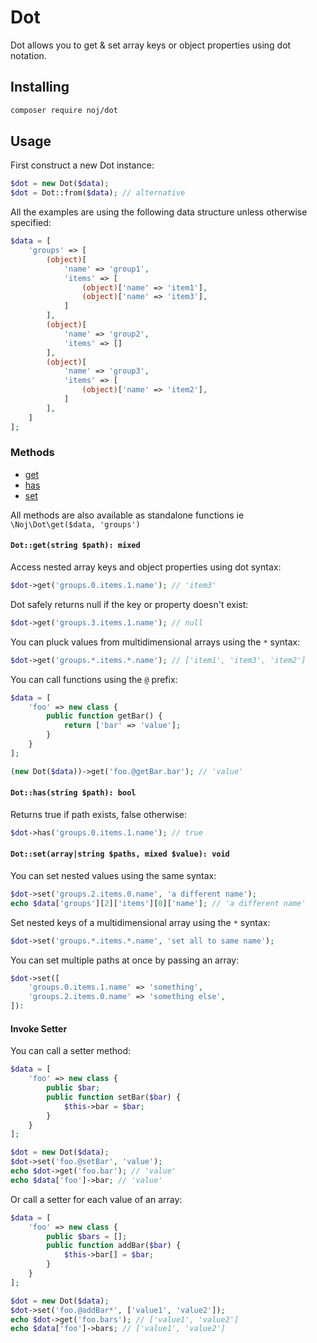 # Dot

Dot allows you to get & set array keys or object properties using dot notation.

## Installing

```bash
composer require noj/dot
```

## Usage

First construct a new Dot instance:

```php
$dot = new Dot($data);
$dot = Dot::from($data); // alternative
```

All the examples are using the following data structure unless otherwise specified:

```php
$data = [
    'groups' => [
        (object)[
            'name' => 'group1',
            'items' => [
                (object)['name' => 'item1'],
                (object)['name' => 'item3'],
            ]
        ],
        (object)[
            'name' => 'group2',
            'items' => []
        ],
        (object)[
            'name' => 'group3',
            'items' => [
                (object)['name' => 'item2'],
            ]
        ],
    ]
];
```

### Methods

- [get](#dotgetstring-path-mixed)
- [has](#dothasstring-path-bool)
- [set](#dotsetarraystring-paths-mixed-value-void)

All methods are also available as standalone functions ie `\Noj\Dot\get($data, 'groups')`

#### `Dot::get(string $path): mixed`

Access nested array keys and object properties using dot syntax:

```php
$dot->get('groups.0.items.1.name'); // 'item3'
```

Dot safely returns null if the key or property doesn't exist:

```php
$dot->get('groups.3.items.1.name'); // null
```

You can pluck values from multidimensional arrays using the `*` syntax:

```php
$dot->get('groups.*.items.*.name'); // ['item1', 'item3', 'item2']
```

You can call functions using the `@` prefix:

```php
$data = [
    'foo' => new class {
        public function getBar() {
            return ['bar' => 'value'];
        }
    }
];

(new Dot($data))->get('foo.@getBar.bar'); // 'value'
```

#### `Dot::has(string $path): bool`

Returns true if path exists, false otherwise:

```php
$dot->has('groups.0.items.1.name'); // true
```

#### `Dot::set(array|string $paths, mixed $value): void`

You can set nested values using the same syntax:

```php
$dot->set('groups.2.items.0.name', 'a different name');
echo $data['groups'][2]['items'][0]['name']; // 'a different name'
```

Set nested keys of a multidimensional array using the `*` syntax:

```php
$dot->set('groups.*.items.*.name', 'set all to same name');
```

You can set multiple paths at once by passing an array:

```php
$dot->set([
    'groups.0.items.1.name' => 'something',
    'groups.2.items.0.name' => 'something else',
]):
```

#### Invoke Setter

You can call a setter method:

```php
$data = [
    'foo' => new class {
        public $bar;
        public function setBar($bar) {
            $this->bar = $bar;
        }
    }
];

$dot = new Dot($data);
$dot->set('foo.@setBar', 'value');
echo $dot->get('foo.bar'); // 'value'
echo $data['foo']->bar; // 'value'
```

Or call a setter for each value of an array:

```php
$data = [
    'foo' => new class {
        public $bars = [];
        public function addBar($bar) {
            $this->bar[] = $bar;
        }
    }
];

$dot = new Dot($data);
$dot->set('foo.@addBar*', ['value1', 'value2']);
echo $dot->get('foo.bars'); // ['value1', 'value2']
echo $data['foo']->bars; // ['value1', 'value2']
```
